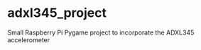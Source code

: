 adxl345_project
===============

Small Raspberry Pi Pygame project to incorporate the ADXL345 accelerometer
